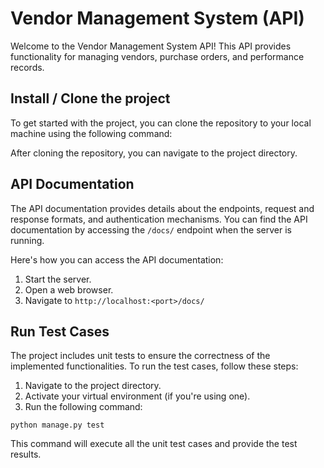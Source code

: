 # Vendor Management System (API)

Welcome to the Vendor Management System API! This API provides functionality for managing vendors, purchase orders, and performance records.

## Install / Clone the project

To get started with the project, you can clone the repository to your local machine using the following command:


After cloning the repository, you can navigate to the project directory.

## API Documentation

The API documentation provides details about the endpoints, request and response formats, and authentication mechanisms. You can find the API documentation by accessing the `/docs/` endpoint when the server is running.

Here's how you can access the API documentation:

1. Start the server.
2. Open a web browser.
3. Navigate to `http://localhost:<port>/docs/`

## Run Test Cases

The project includes unit tests to ensure the correctness of the implemented functionalities. To run the test cases, follow these steps:

1. Navigate to the project directory.
2. Activate your virtual environment (if you're using one).
3. Run the following command:

`python manage.py test`

This command will execute all the unit test cases and provide the test results.
